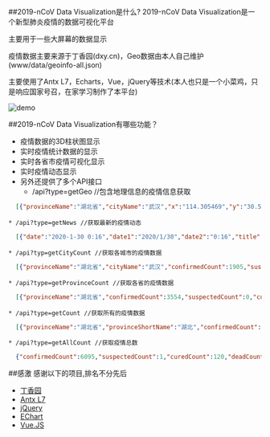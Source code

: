 ##2019-nCoV Data Visualization是什么?
2019-nCoV Data Visualization是一个新型肺炎疫情的数据可视化平台

主要用于一些大屏幕的数据显示

疫情数据主要来源于丁香园(dxy.cn)，Geo数据由本人自己维护(www/data/geoinfo-all.json)

主要使用了Antx L7，Echarts，Vue，jQuery等技术(本人也只是一个小菜鸡，只是响应国家号召，在家学习制作了本平台)

![demo](mdeia/demo.jpg)

##2019-nCoV Data Visualization有哪些功能？

* 疫情数据的3D柱状图显示
* 实时疫情统计数据的显示
* 实时各省市疫情可视化显示
* 实时疫情动态显示
* 另外还提供了多个API接口
    * /api?type=getGeo //包含地理信息的疫情信息获取
```json
  [{"provinceName":"湖北省","cityName":"武汉","x":"114.305469","y":"30.593175","confirmedCount":1905,"suspectedCount":0,"curedCount":54,"deadCount":104},...]
```
    * /api?type=getNews //获取最新的疫情动态
```json
  [{"date":"2020-1-30 0:16","date1":"2020/1/30","date2":"0:16","title":"武汉首例高龄重症病人康复出院","main":"【好消息！#武汉首例高龄重症病人康复出院#】1月29号，一位78岁高龄的新型冠状病毒感染的肺炎重症患者，经过医护人员的治疗，从同济医院隔离病房康复出院，这是目前武汉市首个高龄重症患者治愈的病例。据介绍，本月初，卢先生在打兵乓球时不慎接触到被感染的球友，出现发热、乏力等症状，1月9号到同济医院接受隔离治疗。此前卢先生患有二十多年的高血压和糖尿病，入院后病情逐渐加重，1月18号出现危重症状。经过同济医院医护团队的全力救治，4天后，卢先生的病情得到缓解。","source":"人民日报"},...]
```
    * /api?typ=getCityCount //获取各城市的疫情数据
```json
  [{"provinceName":"湖北省","cityName":"武汉","confirmedCount":1905,"suspectedCount":0,"curedCount":54,"deadCount":104},...]
```
    * /api?type=getProvinceCount //获取各省的疫情数据
```json
  [{"provinceName":"湖北省","confirmedCount":3554,"suspectedCount":0,"curedCount":88,"deadCount":125},...]
```
    * /api?type=getCount //获取所有的疫情数据
```json
  [{"provinceName":"湖北省","provinceShortName":"湖北","confirmedCount":3554,"suspectedCount":0,"curedCount":88,"deadCount":125,"cities":[{"cityName":"武汉","confirmedCount":1905,"suspectedCount":0,"curedCount":54,"deadCount":104},{"cityName":"黄冈","confirmedCount":324,"suspectedCount":0,"curedCount":2,"deadCount":5},{"cityName":"孝感","confirmedCount":274,"suspectedCount":0,"curedCount":0,"deadCount":3},{"cityName":"荆门","confirmedCount":142,"suspectedCount":0,"curedCount":0,"deadCount":4},{"cityName":"襄阳","confirmedCount":131,"suspectedCount":0,"curedCount":0,"deadCount":0},{"cityName":"随州","confirmedCount":116,"suspectedCount":0,"curedCount":0,"deadCount":0},{"cityName":"咸宁","confirmedCount":112,"suspectedCount":0,"curedCount":0,"deadCount":0},{"cityName":"荆州","confirmedCount":101,"suspectedCount":0,"curedCount":1,"deadCount":2},{"cityName":"十堰","confirmedCount":88,"suspectedCount":0,"curedCount":0,"deadCount":0},{"cityName":"黄石","confirmedCount":86,"suspectedCount":0,"curedCount":0,"deadCount":1},{"cityName":"鄂州","confirmedCount":84,"suspectedCount":0,"curedCount":0,"deadCount":1},{"cityName":"宜昌","confirmedCount":63,"suspectedCount":0,"curedCount":0,"deadCount":1},{"cityName":"恩施州","confirmedCount":51,"suspectedCount":0,"curedCount":0,"deadCount":0},{"cityName":"天门","confirmedCount":34,"suspectedCount":0,"curedCount":0,"deadCount":3},{"cityName":"仙桃","confirmedCount":32,"suspectedCount":0,"curedCount":0,"deadCount":0},{"cityName":"潜江","confirmedCount":8,"suspectedCount":0,"curedCount":0,"deadCount":1},{"cityName":"神农架林区","confirmedCount":3,"suspectedCount":0,"curedCount":0,"deadCount":0}]}...]
```
    * /api?type=getAllCount //获取疫情总数
```json
  {"confirmedCount":6095,"suspectedCount":1,"curedCount":120,"deadCount":133}
```


##感激
感谢以下的项目,排名不分先后

* [丁香园](https://3g.dxy.cn/newh5/view/pneumonia) 
* [Antx L7](https://antv-l7.gitee.io/zh)
* [jQuery](http://jquery.com)
* [EChart](https://www.echartsjs.com/zh/index.html)
* [Vue.JS](https://cn.vuejs.org/)
